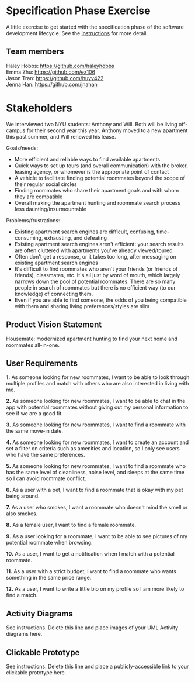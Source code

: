 # Specification Phase Exercise

A little exercise to get started with the specification phase of the software development lifecycle. See the [instructions](instructions.md) for more detail.

## Team members

Haley Hobbs: https://github.com/haleyhobbs \
Emma Zhu: https://github.com/ez106 \
Jason Tran: https://github.com/huyy422 \
Jenna Han: https://github.com/jnahan

# Stakeholders

We interviewed two NYU students: Anthony and Will. Both will be living off-campus for their second year this year. Anthony moved to a new apartment this past summer, and Will renewed his lease.

Goals/needs:
- More efficient and reliable ways to find available apartments
- Quick ways to set up tours (and overall communication) with the broker, leasing agency, or whomever is the appropriate point of contact
- A vehicle to facilitate finding potential roommates beyond the scope of their regular social circles
- Finding roommates who share their apartment goals and with whom they are compatible
- Overall making the apartment hunting and roommate search process less daunting/insurmountable

Problems/frustrations:
- Existing apartment search engines are difficult, confusing, time-consuming, exhausting, and defeating
- Existing apartment search engines aren't efficient: your search results are often cluttered with apartments you've already viewed/toured
- Often don't get a response, or it takes too long, after messaging on existing apartment search engines
- It's difficult to find roommates who aren't your friends (or friends of friends), classmates, etc. It's all just by word of mouth, which largely narrows down the pool of potential roommates. There are so many people in search of roommates but there is no efficient way (to our knowledge) of connecting them.
- Even if you are able to find someone, the odds of you being compatible with them and sharing living preferences/styles are slim

## Product Vision Statement

Housemate: modernized apartment hunting to find your next home and roommates all-in-one.

## User Requirements

**1.** As someone looking for new roommates, I want to be able to look through multiple profiles and match with others who are also interested in living with me.

**2.** As someone looking for new roommates, I want to be able to chat in the app with potential roommates without giving out my personal information to see if we are a good fit.

**3.** As someone looking for new roommates, I want to find a roommate with the same move-in date.

**4.** As someone looking for new roommates, I want to create an account and set a filter on criteria such as amenities and location, so I only see users who have the same preferences.

**5.** As someone looking for new roommates, I want to find a roommate who has the same level of cleanliness, noise level, and sleeps at the same time so I can avoid roommate conflict.

**6.** As a user with a pet, I want to find a roommate that is okay with my pet being around.

**7.** As a user who smokes, I want a roommate who doesn't mind the smell or also smokes.

**8.** As a female user, I want to find a female roommate.

**9.** As a user looking for a roommate, I want to be able to see pictures of my potential roommate when browsing.

**10.** As a user, I want to get a notification when I match with a potential roommate.

**11.** As a user with a strict budget, I want to find a roommate who wants something in the same price range.

**12.** As a user, I want to write a little bio on my profile so I am more likely to find a match.


## Activity Diagrams

See instructions. Delete this line and place images of your UML Activity diagrams here.

## Clickable Prototype

See instructions. Delete this line and place a publicly-accessible link to your clickable prototype here.
